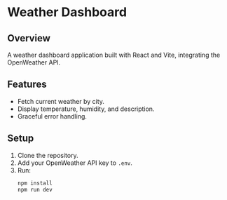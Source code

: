 # Weather Dashboard

## Overview
A weather dashboard application built with React and Vite, integrating the OpenWeather API.

## Features
- Fetch current weather by city.
- Display temperature, humidity, and description.
- Graceful error handling.

## Setup
1. Clone the repository.
2. Add your OpenWeather API key to `.env`.
3. Run:
   ```bash
   npm install
   npm run dev
